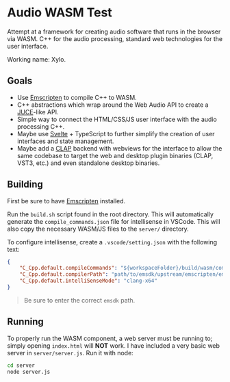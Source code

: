 # Audio WASM Test

Attempt at a framework for creating audio software that runs in the browser via WASM. C++ for the audio processing, standard web technologies for the user interface.

Working name: Xylo.

## Goals

- Use [Emscripten](https://github.com/emscripten-core/emscripten) to compile C++ to WASM.
- C++ abstractions which wrap around the Web Audio API to create a [JUCE](https://github.com/juce-framework/JUCE)-like API.
- Simple way to connect the HTML/CSS/JS user interface with the audio processing C++.
- Maybe use [Svelte](https://svelte.dev/) + TypeScript to further simplify the creation of user interfaces and state management.
- Maybe add a [CLAP](https://github.com/free-audio/clap) backend with webviews for the interface to allow the same codebase to target the web and desktop plugin binaries (CLAP, VST3, etc.) and even standalone desktop binaries.

## Building

First be sure to have [Emscripten](https://emscripten.org/docs/getting_started/downloads.html) installed.

Run the `build.sh` script found in the root directory. This will automatically generate the `compile_commands.json` file for intellisense in VSCode. This will also copy the necessary WASM/JS files to the `server/` directory.

To configure intellisense, create a `.vscode/setting.json` with the following text:

```json
{
    "C_Cpp.default.compileCommands": "${workspaceFolder}/build/wasm/compile_commands.json",
    "C_Cpp.default.compilerPath": "path/to/emsdk/upstream/emscripten/em++",
    "C_Cpp.default.intelliSenseMode": "clang-x64"
}
```

> Be sure to enter the correct `emsdk` path.

## Running

To properly run the WASM component, a web server must be running to; simply opening `index.html` will **NOT** work. I have included a very basic web server in `server/server.js`. Run it with node:

```sh
cd server
node server.js
```